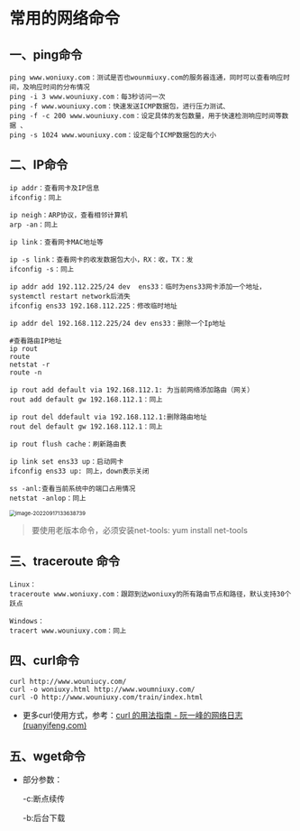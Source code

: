 # 常用的网络命令

## 一、ping命令

```
ping www.woniuxy.com：测试是否也wounmiuxy.com的服务器连通，同时可以查看响应时间，及响应时间的分布情况
ping -i 3 www.wouniuxy.com：每3秒访问一次 
ping -f www.wouniuxy.com：快速发送ICMP数据包，进行压力测试、
ping -f -c 200 www.wouniuxy.com：设定具体的发包数量，用于快速检测响应时间等数据 、
ping -s 1024 www.wouniuxy.com：设定每个ICMP数据包的大小
```

## 二、IP命令

```shell
ip addr：查看网卡及IP信息
ifconfig：同上

ip neigh：ARP协议，查看相邻计算机
arp -an：同上

ip link：查看网卡MAC地址等

ip -s link：查看网卡的收发数据包大小，RX：收，TX：发
ifconfig -s：同上

ip addr add 192.112.225/24 dev  ens33：临时为ens33网卡添加一个地址，systemctl restart network后消失
ifconfig ens33 192.168.112.225：修改临时地址

ip addr del 192.168.112.225/24 dev ens33：删除一个Ip地址

#查看路由IP地址
ip rout
route
netstat -r 
route -n

ip rout add default via 192.168.112.1: 为当前网络添加路由（网关）
rout add default gw 192.168.112.1：同上

ip rout del ddefault via 192.168.112.1:删除路由地址
rout del default gw 192.168.112.1：同上

ip rout flush cache：刷新路由表

ip link set ens33 up：启动网卡
ifconfig ens33 up: 同上，down表示关闭

ss -anl:查看当前系统中的端口占用情况
netstat -anlop：同上
```

<img src="https://s2.loli.net/2022/09/17/vVxfWyHMau3QtjS.png" alt="image-20220917133638739" style="zoom:67%;" />

> 要使用老版本命令，必须安装net-tools: yum install net-tools

## 三、traceroute 命令

```
Linux：
traceroute www.woniuxy.com：跟踪到达woniuxy的所有路由节点和路径，默认支持30个跃点

Windows：
tracert www.wouniuxy.com：同上
```

## 四、curl命令

```
curl http://www.wouniucy.com/
curl -o woniuxy.html http://www.woumniuxy.com/
curl -O http://www.wouniuxy.com/train/index.html
```

- 更多curl使用方式，参考：[curl 的用法指南 - 阮一峰的网络日志 (ruanyifeng.com)](https://www.ruanyifeng.com/blog/2019/09/curl-reference.html)

## 五、wget命令

- 部分参数：

  -c:断点续传

  -b:后台下载

  

